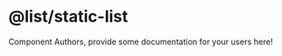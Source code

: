 @list/static-list
===============================================


Component Authors, provide some documentation for your users here!